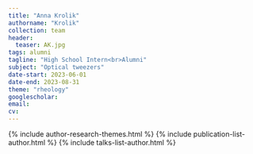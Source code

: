 ```yaml
---
title: "Anna Krolik"
authorname: "Krolik"
collection: team
header:
  teaser: AK.jpg
tags: alumni
tagline: "High School Intern<br>Alumni"
subject: "Optical tweezers"
date-start: 2023-06-01
date-end: 2023-08-31
theme: "rheology"
googlescholar: 
email: 
cv: 
---
```


<p align= "justify">

{% include author-research-themes.html %}
{% include publication-list-author.html %}
{% include talks-list-author.html %}